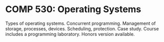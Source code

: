 # COMP 530: Operating Systems

Types of operating systems. Concurrent programming. Management of storage, processes, devices. Scheduling, protection. Case study. Course includes a programming laboratory. Honors version available.